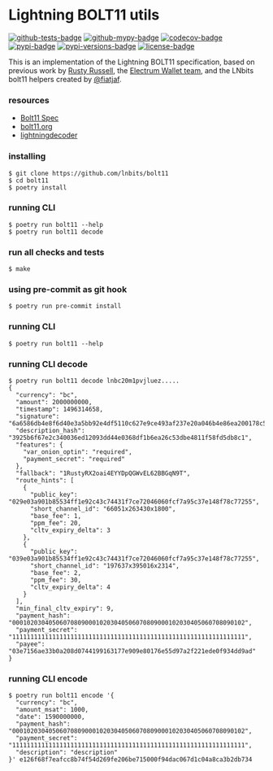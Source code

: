 Lightning BOLT11 utils
======================

[![github-tests-badge]][github-tests]
[![github-mypy-badge]][github-mypy]
[![codecov-badge]][codecov]
[![pypi-badge]][pypi]
[![pypi-versions-badge]][pypi]
[![license-badge]](LICENSE)


This is an implementation of the Lightning BOLT11 specification,
based on previous work by [Rusty Russell][rusty], the [Electrum Wallet team][electrum],
and the LNbits bolt11 helpers created by [@fiatjaf][fiatjaf].


[github-tests]: https://github.com/lnbits/bolt11/actions?query=workflow%3A%22tests%22
[github-tests-badge]: https://github.com/lnbits/bolt11/workflows/tests/badge.svg
[github-mypy]: https://github.com/lnbits/bolt11/actions?query=workflow%3A%22mypy%22
[github-mypy-badge]: https://github.com/lnbits/bolt11/workflows/mypy/badge.svg
[codecov]: https://codecov.io/gh/lnbits/bolt11
[codecov-badge]: https://codecov.io/gh/lnbits/bolt11/branch/master/graph/badge.svg
[pypi]: https://pypi.org/project/bolt11/
[pypi-badge]: https://badge.fury.io/py/bolt11.svg
[pypi-versions-badge]: https://img.shields.io/pypi/pyversions/bolt11.svg
[license-badge]: https://img.shields.io/badge/license-MIT-blue.svg

[electrum]: https://github.com/spesmilo/electrum
[fiatjaf]: https://github.com/fiatjaf
[rusty]: https://github.com/rustyrussell/lightning-payencode


### resources
* [Bolt11 Spec](https://github.com/lightning/bolts/blob/master/11-payment-encoding.md )
* [bolt11.org](https://www.bolt11.org/)
* [lightningdecoder](https://lightningdecoder.com/)


### installing
```console
$ git clone https://github.com/lnbits/bolt11
$ cd bolt11
$ poetry install
```

### running CLI
```console
$ poetry run bolt11 --help
$ poetry run bolt11 decode
```

### run all checks and tests
```console
$ make
```

### using pre-commit as git hook
```console
$ poetry run pre-commit install
```


### running CLI
```console
$ poetry run bolt11 --help
```

### running CLI decode
```
$ poetry run bolt11 decode lnbc20m1pvjluez.....
{
  "currency": "bc",
  "amount": 2000000000,
  "timestamp": 1496314658,
  "signature": "6a6586db4e8f6d40e3a5bb92e4df5110c627e9ce493af237e20a046b4e86ea200178c59564ecf892f33a9558bf041b6ad2cb8292d7a6c351fbb7f2ae2d16b54e",
  "description_hash": "3925b6f67e2c340036ed12093dd44e0368df1b6ea26c53dbe4811f58fd5db8c1",
  "features": {
    "var_onion_optin": "required",
    "payment_secret": "required"
  },
  "fallback": "1RustyRX2oai4EYYDpQGWvEL62BBGqN9T",
  "route_hints": [
    {
      "public_key": "029e03a901b85534ff1e92c43c74431f7ce72046060fcf7a95c37e148f78c77255",
      "short_channel_id": "66051x263430x1800",
      "base_fee": 1,
      "ppm_fee": 20,
      "cltv_expiry_delta": 3
    },
    {
      "public_key": "039e03a901b85534ff1e92c43c74431f7ce72046060fcf7a95c37e148f78c77255",
      "short_channel_id": "197637x395016x2314",
      "base_fee": 2,
      "ppm_fee": 30,
      "cltv_expiry_delta": 4
    }
  ],
  "min_final_cltv_expiry": 9,
  "payment_hash": "0001020304050607080900010203040506070809000102030405060708090102",
  "payment_secret": "1111111111111111111111111111111111111111111111111111111111111111",
  "payee": "03e7156ae33b0a208d0744199163177e909e80176e55d97a2f221ede0f934dd9ad"
}
```

### running CLI encode
```
$ poetry run bolt11 encode '{
  "currency": "bc",
  "amount_msat": 1000,
  "date": 1590000000,
  "payment_hash": "0001020304050607080900010203040506070809000102030405060708090102",
  "payment_secret": "1111111111111111111111111111111111111111111111111111111111111111",
  "description": "description"
}' e126f68f7eafcc8b74f54d269fe206be715000f94dac067d1c04a8ca3b2db734
